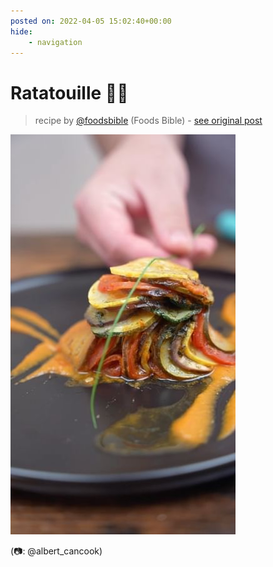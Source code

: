 ```yaml
---
posted on: 2022-04-05 15:02:40+00:00
hide:
    - navigation
---
```


# Ratatouille 👀😋 

> recipe by [@foodsbible](https://www.instagram.com/foodsbible/) 
(Foods Bible) - [see original post](https://instagram.com/p/Cb-UHahFleo)

![](../img/foodsbible_05-04-2022_1504.png)

(📷: @albert_cancook)   